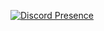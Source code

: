[![Discord Presence](https://api.lanyard.rest/v1/users/694482659702734909?theme=dark)](https://discord.com/users/694482659702734909)